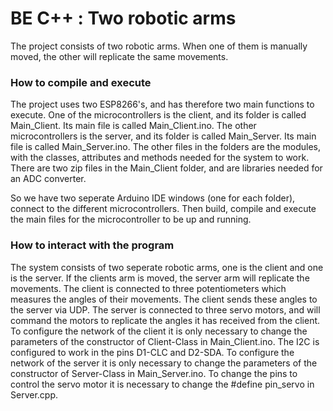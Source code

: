 # BE C++ : Two robotic arms 

The project consists of two robotic arms. When one of them is manually moved, the other will replicate the same movements.

### How to compile and execute
The project uses two ESP8266's, and has therefore two main functions to execute.
One of the microcontrollers is the client, and its folder is called Main_Client. Its main file is called Main_Client.ino. 
The other microcontrollers is the server, and its folder is called Main_Server. Its main file is called Main_Server.ino.
The other files in the folders are the modules, with the classes, attributes and methods needed for the system to work.
There are two zip files in the Main_Client folder, and are libraries needed for an ADC converter. 

So we have two seperate Arduino IDE windows (one for each folder), connect to the different microcontrollers. Then build, compile and execute the main files for the microcontroller to be up and running.

### How to interact with the program
The system consists of two seperate robotic arms, one is the client and one is the server.
If the clients arm is moved, the server arm will replicate the movements. 
The client is connected to three potentiometers which measures the angles of their movements.
The client sends these angles to the server via UDP. 
The server is connected to three servo motors, and will command the motors to replicate the angles it has received from the client.
To configure the network of the client it is only necessary to change the parameters of the constructor of Client-Class in Main_Client.ino.
The I2C is configured to work in the pins D1-CLC and D2-SDA.
To configure the network of the server it is only necessary to change the parameters of the constructor of Server-Class in Main_Server.ino.
To change the pins to control the servo motor it is necessary to change the #define pin_servo in Server.cpp.

